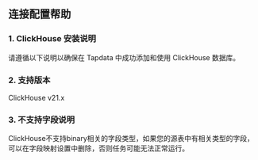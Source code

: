 ## **连接配置帮助**

### **1. ClickHouse 安装说明**

请遵循以下说明以确保在 Tapdata 中成功添加和使用 ClickHouse 数据库。

### **2. 支持版本**
ClickHouse v21.x

### **3. 不支持字段说明**
ClickHouse不支持binary相关的字段类型，如果您的源表中有相关类型的字段，可以在字段映射设置中删除，否则任务可能无法正常运行。

